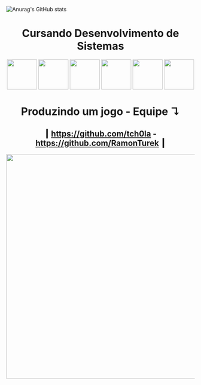 ![Anurag's GitHub stats](https://github-readme-stats.vercel.app/api?username=sxmyy&show_icons=true&theme=transparent) <div align="center"> 
# Cursando Desenvolvimento de Sistemas
<div align="center">
<img src="https://cdn.jsdelivr.net/gh/devicons/devicon/icons/photoshop/photoshop-plain.svg" width="80px" height="80px" center="80px"  />

<img src="https://cdn.jsdelivr.net/gh/devicons/devicon/icons/premierepro/premierepro-original.svg" width="80px" height="80px"  />

<img src="https://cdn.jsdelivr.net/gh/devicons/devicon/icons/javascript/javascript-plain.svg" width="80px" height="80px"  />

<img src="https://cdn.jsdelivr.net/gh/devicons/devicon/icons/html5/html5-plain.svg" width="80px" height="80px"  />

<img src="https://cdn.jsdelivr.net/gh/devicons/devicon/icons/css3/css3-plain.svg" width="80px" height="80px"  />

<img src="https://cdn.jsdelivr.net/gh/devicons/devicon/icons/vscode/vscode-original.svg" width="80px" height="80px"  />
  
  
  # Produzindo um jogo - Equipe  ↴
  ## ┃ https://github.com/tch0la - https://github.com/RamonTurek ┃
  
  

<div align="left">
<img src="C:\Users\JoaoV\OneDrive\Área_de_Trabalho\linha_reta.png" width="600px" />
</div>
